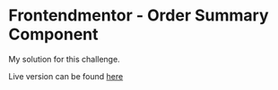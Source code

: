 # Frontendmentor - Order Summary Component

My solution for this challenge.

Live version can be found [here](https://henripc.github.io/frontendmentor-challenges/order-summary-component/index.html)